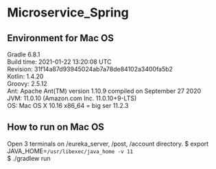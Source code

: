 # Microservice_Spring

## Environment for Mac OS
Gradle 6.8.1  
Build time:   2021-01-22 13:20:08 UTC  
Revision:     31f14a87d93945024ab7a78de84102a3400fa5b2  
Kotlin:       1.4.20  
Groovy:       2.5.12  
Ant:          Apache Ant(TM) version 1.10.9 compiled on September 27 2020  
JVM:          11.0.10 (Amazon.com Inc. 11.0.10+9-LTS)  
OS:           Mac OS X 10.16 x86_64 = big ser 11.2.3  

## How to run on Mac OS
Open 3 terminals on /eureka_server, /post, /account directory.
$ export JAVA_HOME=`/usr/libexec/java_home -v 11`  
$  ./gradlew run  

